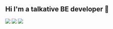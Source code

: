 ## Hi I'm a talkative BE developer 👋

![](http://github-profile-summary-cards.vercel.app/api/cards/profile-details?username=08hyundo&theme=default)
![](http://github-profile-summary-cards.vercel.app/api/cards/repos-per-language?username=08hyundo&theme=default)
![](http://github-profile-summary-cards.vercel.app/api/cards/productive-time?username=08hyundo&theme=default&utcOffset=8)

<!--
**08hyundo/08hyundo** is a ✨ _special_ ✨ repository because its `README.md` (this file) appears on your GitHub profile.

Here are some ideas to get you started:

- 🔭 I’m currently working on ...
- 🌱 I’m currently learning ...
- 👯 I’m looking to collaborate on ...
- 🤔 I’m looking for help with ...
- 💬 Ask me about ...
- 📫 How to reach me: ...
- 😄 Pronouns: ...
- ⚡ Fun fact: ...
-->
